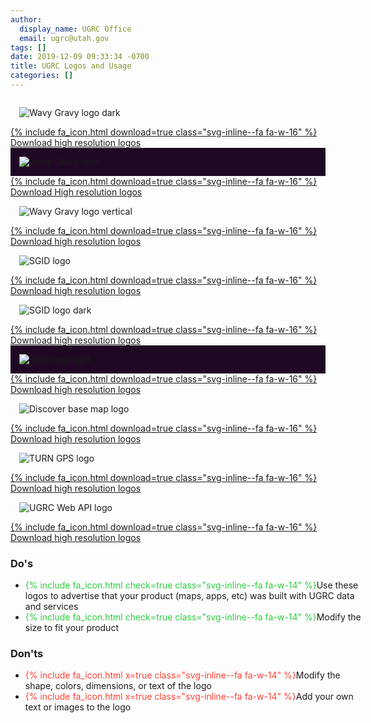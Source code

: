 ```yaml
---
author:
  display_name: UGRC Office
  email: ugrc@utah.gov
tags: []
date: 2019-12-09 09:33:34 -0700
title: UGRC Logos and Usage
categories: []
---
```

<div class="flex flex--center" style="justify-content: space-evenly;">
  <div class="flex flex--col card">
    <div class="flex card__content">
      <img src="{% link about/media/ugrc-logo-UGRC-dark.png %}" alt="Wavy Gravy logo dark" style="padding: 1em; align-self: center" loading="lazy" />
    </div>
    <a href="{% link about/media/ugrc_wavy_gravy_logos.zip %}" class="card__action text-center">{% include fa_icon.html download=true class="svg-inline--fa fa-w-16" %}
    Download high resolution logos</a>
  </div>
  <div class="flex flex--col card">
    <div class="flex card__content" style="background-color:#1F0824">
      <img src="{% link about/media/ugrc-logo-UGRC-light.png %}" alt="Wavy Gravy light" style="padding: 1em; align-self: center" loading="lazy" />
    </div>
    <a href="{% link about/media/ugrc_wavy_gravy_logos.zip %}" class="card__action text-center">{% include fa_icon.html download=true class="svg-inline--fa fa-w-16" %}
    Download High resolution logos</a>
  </div>
  <div class="flex flex--col card">
    <div class="flex card__content">
      <img src="{% link about/media/ugrc-logo-UGRC-vertical.png %}" alt="Wavy Gravy logo vertical" style="padding: 1em; align-self: center" loading="lazy" />
    </div>
    <a href="{% link about/media/ugrc_wavy_gravy_logos.zip %}" class="card__action text-center">{% include fa_icon.html download=true class="svg-inline--fa fa-w-16" %}
    Download high resolution logos</a>
  </div>
  <div class="flex flex--col card">
    <div class="flex card__content">
      <img src="{% link about/media/ugrc-logo-SGID-wavy_gravy.png %}" alt="SGID logo" style="padding: 1em; align-self: center" loading="lazy" />
    </div>
    <a href="{% link about/media/ugrc_wavy_gravy_logos.zip %}" class="card__action text-center">{% include fa_icon.html download=true class="svg-inline--fa fa-w-16" %}
    Download high resolution logos</a>
  </div>
  <div class="flex flex--col card">
    <div class="flex card__content">
      <img src="{% link about/media/ugrc-logo-SGID-dark.png %}" alt="SGID logo dark" style="padding: 1em; align-self: center" loading="lazy" />
    </div>
    <a href="{% link about/media/ugrc_wavy_gravy_logos.zip %}" class="card__action text-center">{% include fa_icon.html download=true class="svg-inline--fa fa-w-16" %}
    Download high resolution logos</a>
  </div>
  <div class="flex flex--col card">
    <div class="flex card__content" style="background-color:#1F0824">
      <img src="{% link about/media/ugrc-logo-SGID-light.png %}" alt="SGID logo light" style="padding: 1em; align-self: center" loading="lazy" />
    </div>
    <a href="{% link about/media/ugrc_wavy_gravy_logos.zip %}" class="card__action text-center">{% include fa_icon.html download=true class="svg-inline--fa fa-w-16" %}
    Download high resolution logos</a>
  </div>
  <div class="flex flex--col card">
    <div class="flex card__content">
      <img src="{% link about/media/ugrc-logo-Discover.png %}" alt="Discover base map logo" style="padding: 1em; align-self: center" loading="lazy" />
    </div>
    <a href="{% link about/media/ugrc_wavy_gravy_logos.zip %}" class="card__action text-center">{% include fa_icon.html download=true class="svg-inline--fa fa-w-16" %}
    Download high resolution logos</a>
  </div>
  <div class="flex flex--col card">
    <div class="flex card__content">
      <img src="{% link about/media/ugrc-logo-TURN.png %}" alt="TURN GPS logo" style="padding: 1em; align-self: center" loading="lazy" />
    </div>
    <a href="{% link about/media/ugrc_wavy_gravy_logos.zip %}" class="card__action text-center">{% include fa_icon.html download=true class="svg-inline--fa fa-w-16" %}
    Download high resolution logos</a>
  </div>
  <div class="flex flex--col card">
    <div class="flex card__content">
      <img src="{% link about/media/ugrc-logo-WebAPI.png %}" alt="UGRC Web API logo" style="padding: 1em; align-self: center" loading="lazy" />
    </div>
    <a href="{% link about/media/ugrc_wavy_gravy_logos.zip %}" class="card__action text-center">{% include fa_icon.html download=true class="svg-inline--fa fa-w-16" %}
    Download high resolution logos</a>
  </div>
</div>
<div class="flex flex--center" style="justify-content: space-evenly;">
  <div class="text-left">
    <h3>Do's</h3>
    <ul class="dotless fa-ul" style="width: 550px">
      <li><span class="fa-li" style="color:#2ecc40">{% include fa_icon.html check=true class="svg-inline--fa fa-w-14" %}</span>Use these logos to advertise that your product (maps, apps, etc) was built with UGRC data and services</li>
      <li><span class="fa-li" style="color:#2ecc40">{% include fa_icon.html check=true class="svg-inline--fa fa-w-14" %}</span>Modify the size to fit your product</li>
    </ul>
  </div>
  <div class="text-left">
    <h3>Don'ts</h3>
    <ul class="dotless fa-ul" style="width: 550px">
      <li><span class="fa-li" style="color:#ff4136">{% include fa_icon.html x=true class="svg-inline--fa fa-w-14" %}</span>Modify the shape, colors, dimensions, or text of the logo</li>
      <li><span class="fa-li" style="color:#ff4136">{% include fa_icon.html x=true class="svg-inline--fa fa-w-14" %}</span>Add your own text or images to the logo</li>
    </ul>
  </div>
</div>
